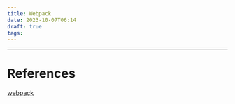 ```yaml
---
title: Webpack
date: 2023-10-07T06:14
draft: true
tags:
---
```



---
# References

[webpack](https://webpack.js.org/)